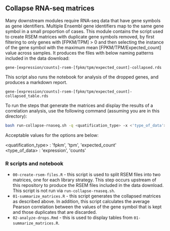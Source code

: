 ## Collapse RNA-seq matrices

Many downstream modules require RNA-seq data that have gene symbols as gene identifiers.
Multiple Ensembl gene identifiers map to the same gene symbol in a small proportion of cases.
This module contains the script used to create RSEM matrices with duplicate gene symbols removed, by first filtering to only genes with [FPKM/TPM] > 0 and then selecting the instance of the gene symbol with the maximum mean [FPKM/TPM/Expected_count] value across samples.
It produces the files with below naming patterns included in the data download:

```
gene-[expression/counts]-rsem-[fpkm/tpm/expected_count]-collapsed.rds
```

This script also runs the notebook for analysis of the dropped genes, and produces a markdown report.

```
gene-[expression/counts]-rsem-[fpkm/tpm/expected_count]-collapsed_table.rds
```

To run the steps that generate the matrices and display the results of a correlation analysis, use the following command (assuming you are in this directory):

```sh
bash run-collapse-rnaseq.sh -q <quatification_type> -x <'type_of_data'>
```

Acceptable values for the options are below:

<quatification_type> : 'fpkm', 'tpm', 'expected_count' <br>
<type_of_data> : 'expression', 'counts' <br>


### R scripts and notebook

* `00-create-rsem-files.R` - this script is used to split RSEM files into two matrices, one for each library strategy. This step occurs upstream of this repository to produce the RSEM files included in the data download. 
This script is not run via `run-collapse-rnaseq.sh`.
* `01-summarize_matrices.R` - this script generates the collapsed matrices as described above.
In addition, this script calculates the average Pearson correlation between the values of the gene symbol that is kept and those duplicates that are discarded.
* `02-analyze-drops.Rmd` - this is used to display tables from `01-summarize_matrices.R`.
